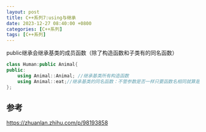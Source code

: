 ```yaml
---
layout: post
title: C++系列7:using与继承
date: 2023-12-27 08:40:00 +0800
categories: [C++系列]
tags: [C++系列]
---
```

public继承会继承基类的成员函数（除了构造函数和子类有的同名函数）

```cpp
class Human:public Animal{
public:
    using Animal::Animal; //继承基类所有构造函数
    using Animal::eat;//继承基类的同名函数：不管参数是否一样只要函数名相同就算是同名函数，都会被隐藏
};

```
## 参考
<https://zhuanlan.zhihu.com/p/98193858>